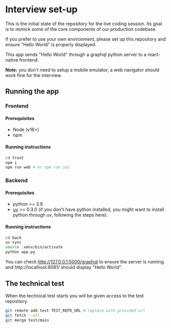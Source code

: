 # Interview set-up

This is the initial state of the repository for the live coding session.
Its goal is to mimick some of the core components of our production codebase.

If you prefer to use your own environment, please set up this repository and ensure "Hello World" is properly displayed.

This app sends "Hello World" through a graphql python server to a react-native frontend.

**Note:** you don't need to setup a mobile emulator, a web navigator should work fine for the interview.

## Running the app

### Frontend

#### Prerequisites

- Node (v16+)
- npm

#### Running instructions

```sh
cd front
npm i
npm run web # or npm run ios
```

### Backend

#### Prerequisites

- python >= 3.9
- [uv](https://github.com/astral-sh/uv) >= 0.3.0 (if you don't have python installed, you might want to install python through uv, following the steps here).

#### Running instructions

```sh
cd back
uv sync
source .venv/bin/activate
python app.py
```

You can check http://127.0.0.1:5000/graphql to ensure the server is running and http://localhost:8081/ should display "Hello World".

## The technical test

When the technical test starts you will be given access to the test repository.

```sh
git remote add test TEST_REPO_URL # replace with provided url
git fetch --all
git merge test/main
```
